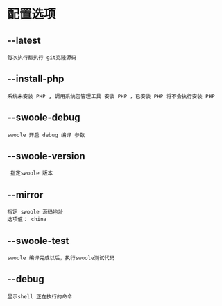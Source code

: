 # 配置选项

## --latest

    每次执行都执行 git克隆源码

## --install-php

    系统未安装 PHP , 调用系统包管理工具 安装 PHP ，已安装 PHP 将不会执行安装 PHP

## --swoole-debug

    swoole 开启 debug 编译 参数

## --swoole-version

     指定swoole 版本

## --mirror

    指定 swoole 源码地址
    选项值： china

## --swoole-test

    swoole 编译完成以后，执行swoole测试代码

## --debug

    显示shell 正在执行的命令
